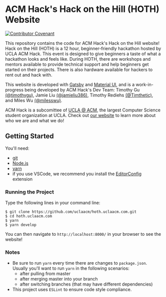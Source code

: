 # ACM Hack's Hack on the Hill (HOTH) Website

[![Contributor Covenant](https://img.shields.io/badge/Contributor%20Covenant-v2.0%20adopted-ff69b4.svg)](code_of_conduct.md)

This repository contains the code for ACM Hack's Hack on the Hill website! Hack on the Hill (HOTH) is a 12 hour, beginner-friendly hackathon hosted by UCLA ACM Hack. This event is designed to give beginners a taste of what a hackathon looks and feels like. During HOTH, there are workshops and mentors available to provide technical support and help beginners get started on their projects. There is also hardware available for hackers to rent out and hack with.

This website is developed with [Gatsby](https://www.gatsbyjs.org/) and [Material UI](https://material-ui.com/), and is a work-in-progress being developed by ACM Hack's Dev Team: Timothy Gu [(@timothygu)](https://github.com/TimothyGu/), Jamie Liu [(@jamieliu386)](https://github.com/jamieliu386/), Timothy Rediehs [(@Timthetic)](https://github.com/Timthetic), and Miles Wu [(@milesswu)](https://github.com/milesswu).

ACM Hack is a subcomittee of [UCLA @ ACM](http://www.uclaacm.com/), the largest Computer Science student organization at UCLA. Check out [our website](https://hack.uclaacm.com/) to learn more about who we are and what we do!

## Getting Started
You'll need:
- [git](https://git-scm.com/)
- [Node.js](https://nodejs.org/en/)
- [yarn](https://classic.yarnpkg.com/en/)
- if you use VSCode, we recommend you install the [EditorConfig](https://marketplace.visualstudio.com/items?itemName=EditorConfig.EditorConfig) extension

### Running the Project
Type the following lines in your command line:
```
$ git clone https://github.com/uclaacm/hoth.uclaacm.com.git
$ cd hoth.uclaacm.com
$ yarn
$ yarn develop
```
You can then navigate to `http://localhost:8000/` in your browser to see the website!

### Notes
- Be sure to run `yarn` every time there are changes to `package.json`. Usually you'll want to run `yarn` in the following scenarios:
  - after pulling from master
  - after merging master into your branch
  - after switching branches (that may have different dependencies)
- This project uses `ESLint` to ensure code style compliance.
